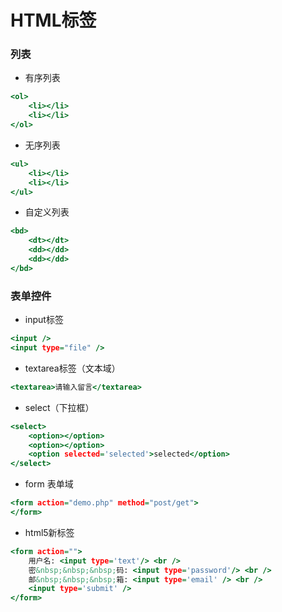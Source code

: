 # HTML标签

### 列表
- 有序列表
```.html
<ol>
    <li></li>
    <li></li>
</ol>
```
- 无序列表
```.html
<ul>
    <li></li>
    <li></li>
</ul>
```
- 自定义列表
```.html
<bd>
    <dt></dt>
    <dd></dd>
    <dd></dd>
</bd>
```

### 表单控件

- input标签
```.html
<input />
<input type="file" />
```

- textarea标签（文本域）
```.html
<textarea>请输入留言</textarea>
```

- select（下拉框）
```.html
<select>
    <option></option>
    <option></option>
    <option selected='selected'>selected</option>
</select>
```

- form 表单域
```.html
<form action="demo.php" method="post/get">
</form>
```

- html5新标签
```.html
<form action="">
    用户名: <input type='text'/> <br />
    密&nbsp;&nbsp;&nbsp;码: <input type='password'/> <br />
    邮&nbsp;&nbsp;&nbsp;箱: <input type='email' /> <br />
    <input type='submit' />
</form>
```